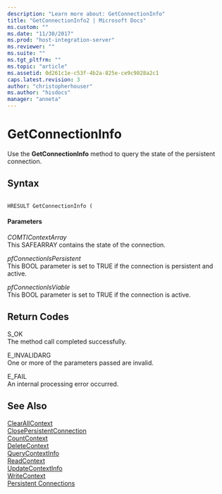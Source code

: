 ```yaml
---
description: "Learn more about: GetConnectionInfo"
title: "GetConnectionInfo2 | Microsoft Docs"
ms.custom: ""
ms.date: "11/30/2017"
ms.prod: "host-integration-server"
ms.reviewer: ""
ms.suite: ""
ms.tgt_pltfrm: ""
ms.topic: "article"
ms.assetid: 0d261c1e-c53f-4b2a-825e-ce9c9828a2c1
caps.latest.revision: 3
author: "christopherhouser"
ms.author: "hisdocs"
manager: "anneta"
---
```

# GetConnectionInfo
Use the **GetConnectionInfo** method to query the state of the persistent connection.  
  
## Syntax  
  
```  
  
HRESULT GetConnectionInfo (  
```  
  
#### Parameters  
 *COMTIContextArray*  
 This SAFEARRAY contains the state of the connection.  
  
 *pfConnectionIsPersistent*  
 This BOOL parameter is set to TRUE if the connection is persistent and active.  
  
 *pfConnectionIsViable*  
 This BOOL parameter is set to TRUE if the connection is active.  
  
## Return Codes  
 S_OK  
 The method call completed successfully.  
  
 E_INVALIDARG  
 One or more of the parameters passed are invalid.  
  
 E_FAIL  
 An internal processing error occurred.  
  
## See Also  
 [ClearAllContext](../core/clearallcontext1.md)   
 [ClosePersistentConnection](../core/closepersistentconnection1.md)   
 [CountContext](../core/countcontext1.md)   
 [DeleteContext](../core/deletecontext2.md)   
 [QueryContextInfo](../core/querycontextinfo1.md)   
 [ReadContext](../core/readcontext1.md)   
 [UpdateContextInfo](../core/updatecontextinfo1.md)   
 [WriteContext](../core/writecontext1.md)   
 [Persistent Connections](./persistent-connections2.md)
